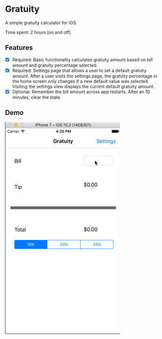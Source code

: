 # Gratuity

A simple gratuity calculator for iOS.

Time spent: 2 hours (on and off)

## Features

- [x] Required: Basic functionality calculates gratuity amount based on bill amount
and gratuity percentage selected.
- [x] Required: Settings page that allows a user to set a default gratuity amount.
After a user visits the settings page, the gratuity percentage in the home screen
only changes if a new default value was selected. Visiting the settings view
displays the current default gratuity amount.
- [x] Optional: Remember the bill amount across app restarts.
After an 10 minutes, clear the state.

## Demo
![App Demo](demo.gif)

